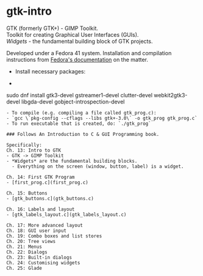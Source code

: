 # gtk-intro

GTK (formerly GTK+) - GIMP Toolkit.  
Toolkit for creating Graphical User Interfaces (GUIs).  
*Widgets* - the fundamental building block of GTK projects. 

Developed under a Fedora 41 system.
Installation and compilation instructions from [Fedora's documentation](https://developer.fedoraproject.org/tech/languages/c/gtk.html) on the matter.
- Install necessary packages:
- ```
sudo dnf install gtk3-devel gstreamer1-devel clutter-devel webkit2gtk3-devel libgda-devel gobject-introspection-devel
```
- To compile (e.g. compiling a file called gtk_prog.c):
- `gcc \`pkg-config --cflags --libs gtk+-3.0\` -o gtk_prog gtk_prog.c`
- To run executable that is created, do: `./gtk_prog`

### Follows An Introduction to C & GUI Programming book.

Specifically:  
Ch. 13: Intro to GTK  
- GTK -> GIMP Toolkit
- *Widgets* are the fundamental building blocks.
  - Everything on the screen (window, button, label) is a widget.

Ch. 14: First GTK Program  
- [first_prog.c](first_prog.c) 

Ch. 15: Buttons  
- [gtk_buttons.c](gtk_buttons.c)

Ch. 16: Labels and layout  
- [gtk_labels_layout.c](gtk_labels_layout.c) 

Ch. 17: More advanced layout  
Ch. 18: GUI user input  
Ch. 19: Combo boxes and list stores  
Ch. 20: Tree views  
Ch. 21: Menus  
Ch. 22: Dialogs  
Ch. 23: Built-in dialogs  
Ch. 24: Customising widgets  
Ch. 25: Glade  
